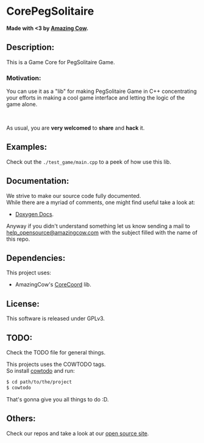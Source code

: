 # CorePegSolitaire

**Made with <3 by [Amazing Cow](http://www.amazingcow.com).**


<!-- ####################################################################### -->
<!-- ####################################################################### -->

## Description:

This is a Game Core for PegSolitaire Game.   

### Motivation:

You can use it as a "lib" for making PegSolitaire Game in C++ concentrating 
your efforts in making a cool game interface and letting the logic of the 
game alone.

<br>

As usual, you are **very welcomed** to **share** and **hack** it.



<!-- ####################################################################### -->
<!-- ####################################################################### -->

## Examples:

Check out the ```./test_game/main.cpp``` to a peek of how use this lib.



<!-- ####################################################################### -->
<!-- ####################################################################### -->

## Documentation:

We strive to make our source code fully documented.   
While there are a myriad of comments, one might find useful take a look at:

* [Doxygen Docs](http://www.amazingcow.com/projects/corepegsolitaire/doxygen/).

Anyway if you didn't understand something let us know sending a mail to  
[help_opensource@amazingcow.com]() with the subject filled with the
name of this repo.



<!-- ####################################################################### -->
<!-- ####################################################################### -->

## Dependencies:

This project uses:

* AmazingCow's [CoreCoord](http://www.github.com/AmazingCow-Game-Core/CoreCoord) lib.


<!-- ####################################################################### -->
<!-- ####################################################################### -->

## License:

This software is released under GPLv3.



<!-- ####################################################################### -->
<!-- ####################################################################### -->

## TODO:

Check the TODO file for general things.

This projects uses the COWTODO tags.   
So install [cowtodo](http://www.github.com/AmazingCow-Tools/COWTODO) and run:

``` bash
$ cd path/to/the/project
$ cowtodo 
```

That's gonna give you all things to do :D.



<!-- ####################################################################### -->
<!-- ####################################################################### -->

## Others:

Check our repos and take a look at our 
[open source site](http://opensource.amazingcow.com).
